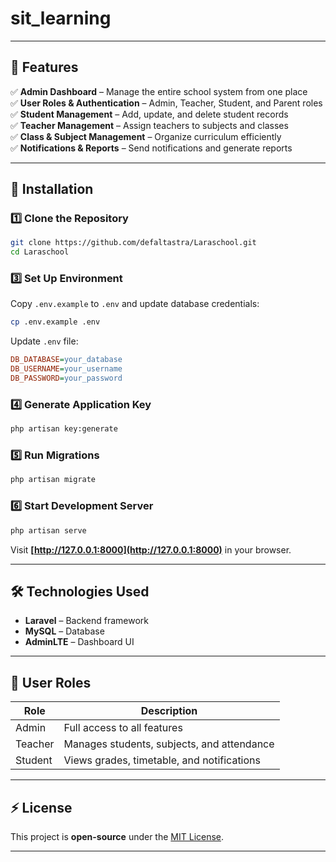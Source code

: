 # sit_learning



---

## 📌 Features

✅ **Admin Dashboard** – Manage the entire school system from one place  
✅ **User Roles & Authentication** – Admin, Teacher, Student, and Parent roles  
✅ **Student Management** – Add, update, and delete student records  
✅ **Teacher Management** – Assign teachers to subjects and classes  
✅ **Class & Subject Management** – Organize curriculum efficiently  
✅ **Notifications & Reports** – Send notifications and generate reports  

---

## 🚀 Installation

### 1️⃣ Clone the Repository  
```bash
git clone https://github.com/defaltastra/Laraschool.git
cd Laraschool
```


### 3️⃣ Set Up Environment  
Copy `.env.example` to `.env` and update database credentials:  
```bash
cp .env.example .env
```
Update `.env` file:
```ini
DB_DATABASE=your_database
DB_USERNAME=your_username
DB_PASSWORD=your_password
```

### 4️⃣ Generate Application Key  
```bash
php artisan key:generate
```

### 5️⃣ Run Migrations   
```bash
php artisan migrate 
```

### 6️⃣ Start Development Server  
```bash
php artisan serve
```
Visit **[http://127.0.0.1:8000](http://127.0.0.1:8000)** in your browser.

---

## 🛠 Technologies Used

- **Laravel** – Backend framework  
- **MySQL** – Database  
- **AdminLTE** – Dashboard UI  

---

## 🔐 User Roles

| Role      | Description |
|-----------|------------|
| Admin     | Full access to all features |
| Teacher   | Manages students, subjects, and attendance |
| Student   | Views grades, timetable, and notifications |



---

## ⚡ License

This project is **open-source** under the [MIT License](LICENSE).

---
